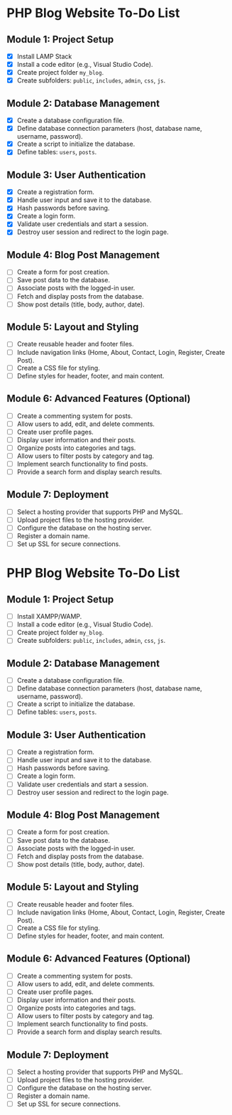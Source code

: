  
# PHP Blog Website To-Do List

## Module 1: Project Setup
- [x] Install LAMP Stack
- [x] Install a code editor (e.g., Visual Studio Code).
- [x] Create project folder `my_blog`.
- [x] Create subfolders: `public`, `includes`, `admin`, `css`, `js`.

## Module 2: Database Management
- [x] Create a database configuration file.
- [x] Define database connection parameters (host, database name, username, password).
- [x] Create a script to initialize the database.
- [x] Define tables: `users`, `posts`.

## Module 3: User Authentication
- [x] Create a registration form.
- [x] Handle user input and save it to the database.
- [x] Hash passwords before saving.
- [x] Create a login form.
- [x] Validate user credentials and start a session.
- [x] Destroy user session and redirect to the login page.

## Module 4: Blog Post Management
- [ ] Create a form for post creation.
- [ ] Save post data to the database.
- [ ] Associate posts with the logged-in user.
- [ ] Fetch and display posts from the database.
- [ ] Show post details (title, body, author, date).

## Module 5: Layout and Styling
- [ ] Create reusable header and footer files.
- [ ] Include navigation links (Home, About, Contact, Login, Register, Create Post).
- [ ] Create a CSS file for styling.
- [ ] Define styles for header, footer, and main content.

## Module 6: Advanced Features (Optional)
- [ ] Create a commenting system for posts.
- [ ] Allow users to add, edit, and delete comments.
- [ ] Create user profile pages.
- [ ] Display user information and their posts.
- [ ] Organize posts into categories and tags.
- [ ] Allow users to filter posts by category and tag.
- [ ] Implement search functionality to find posts.
- [ ] Provide a search form and display search results.

## Module 7: Deployment
- [ ] Select a hosting provider that supports PHP and MySQL.
- [ ] Upload project files to the hosting provider.
- [ ] Configure the database on the hosting server.
- [ ] Register a domain name.
- [ ] Set up SSL for secure connections.
# PHP Blog Website To-Do List

## Module 1: Project Setup
- [ ] Install XAMPP/WAMP.
- [ ] Install a code editor (e.g., Visual Studio Code).
- [ ] Create project folder `my_blog`.
- [ ] Create subfolders: `public`, `includes`, `admin`, `css`, `js`.

## Module 2: Database Management
- [ ] Create a database configuration file.
- [ ] Define database connection parameters (host, database name, username, password).
- [ ] Create a script to initialize the database.
- [ ] Define tables: `users`, `posts`.

## Module 3: User Authentication
- [ ] Create a registration form.
- [ ] Handle user input and save it to the database.
- [ ] Hash passwords before saving.
- [ ] Create a login form.
- [ ] Validate user credentials and start a session.
- [ ] Destroy user session and redirect to the login page.

## Module 4: Blog Post Management
- [ ] Create a form for post creation.
- [ ] Save post data to the database.
- [ ] Associate posts with the logged-in user.
- [ ] Fetch and display posts from the database.
- [ ] Show post details (title, body, author, date).

## Module 5: Layout and Styling
- [ ] Create reusable header and footer files.
- [ ] Include navigation links (Home, About, Contact, Login, Register, Create Post).
- [ ] Create a CSS file for styling.
- [ ] Define styles for header, footer, and main content.

## Module 6: Advanced Features (Optional)
- [ ] Create a commenting system for posts.
- [ ] Allow users to add, edit, and delete comments.
- [ ] Create user profile pages.
- [ ] Display user information and their posts.
- [ ] Organize posts into categories and tags.
- [ ] Allow users to filter posts by category and tag.
- [ ] Implement search functionality to find posts.
- [ ] Provide a search form and display search results.

## Module 7: Deployment
- [ ] Select a hosting provider that supports PHP and MySQL.
- [ ] Upload project files to the hosting provider.
- [ ] Configure the database on the hosting server.
- [ ] Register a domain name.
- [ ] Set up SSL for secure connections.
